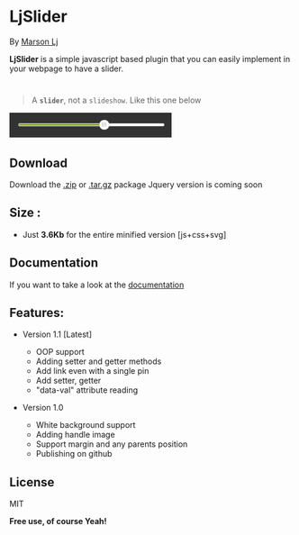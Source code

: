 # LjSlider 
By [Marson Lj](https://idjitjohn.github.io/portfolio)

__LjSlider__ is a simple javascript based plugin that you can easily implement in your webpage to have a slider.
#
> A __``slider``__, not a `slideshow`. Like this one below

![image of a slider](example/images/slider.png)
## Download
Download the [.zip](https://github.com/idjitjohn/LjSlider/archive/master.zip) or [.tar.gz](https://github.com/idjitjohn/LjSlider/archive/master.tar.gz) package
Jquery version is coming soon
## Size :
- Just **3.6Kb** for the entire minified version [js+css+svg]

## Documentation
If you want to take a look at the [documentation](https://idjitjohn.github.io/LjSlider)
## Features:
* Version 1.1 [Latest]
    - OOP support
    - Adding setter and getter methods
    - Add link even with a single pin
    - Add setter, getter
    - "data-val" attribute reading

* Version 1.0
    - White background support
    - Adding handle image
    - Support margin and any parents position
    - Publishing on github

## License
MIT

**Free use,  of course Yeah!**
